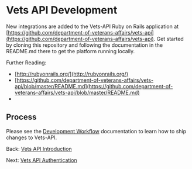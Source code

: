 # Vets API Development

New integrations are added to the Vets-API Ruby on Rails application at [https://github.com/department-of-veterans-affairs/vets-api](https://github.com/department-of-veterans-affairs/vets-api). Get started by cloning this repository and following the documentation in the README.md there to get the platform running locally.

Further Reading:

* [http://rubyonrails.org/](http://rubyonrails.org/)
* [https://github.com/department-of-veterans-affairs/vets-api/blob/master/README.md](https://github.com/department-of-veterans-affairs/vets-api/blob/master/README.md)
* 
## Process

Please see the [Development Workflow](development.md) documentation to learn how to ship changes to Vets-API.

Back: [Vets API Introduction](./)

Next: [Vets API Authentication](authentication.md)

